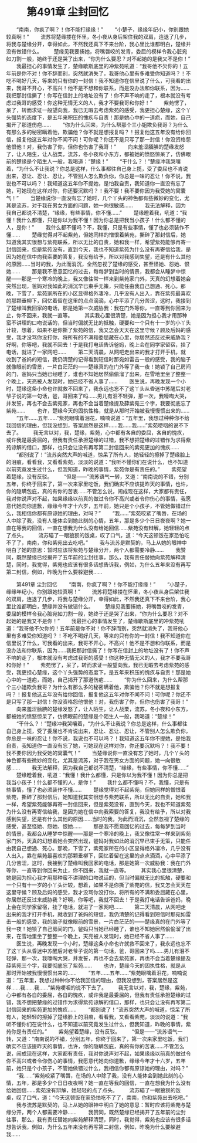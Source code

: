 # 　　第491章 尘封回忆
　　“南南，你疯了啊？！你不能打缘缘！”
　　“小楚子，缘缘年纪小，你别跟她较真啊！”
　　流苏将楚缘搂在怀里，冬小夜从身后架住我的双肩，连退了几步，将我与楚缘分开，幸得如此，不然我还真下不来台阶，我心里比谁都明白，楚缘并没有做错什么。
　　楚缘见我要揍她，将嘴唇咬的发青，委屈的模样令我心脏宛如刀割一般，她终于还是哭了出来，“你为什么要忍？对不起她的是我又不是你！”
　　我最担心的事情发生了，楚缘歇斯底里的冲紫苑吼道：“我哥他不欠你的！五年前是你不对！你不辞而别，突然就消失了，我哥他心里有多难受你知道吗？！不吃不喝好几天，等来的只有你的一封信！我不知道你在信里说了什么，可我看的出来，我哥不开心，不高兴！他不是不想和你联系，而是没办法和你联系，因为……我把那封信撕了！你写在信封上的地址没有了！你不声不响的走了，根本就没有考虑过我哥的感受！你这种无情无义的人，我才不要我哥和你好！”
　　紫苑愣了，呆了，转而求证一般望向我，我已无暇去考虑紫苑的感受，我更担心楚缘，这个丫头强势的态度下，是五年来积压的愧疚与自责！那是她心中的一道疤，而她，自己揭开了那道伤疤……
　　“你为什么回来，为什么帮那个三小姐欺负我哥？为什么有那么多的秘密瞒着他，欺骗他？你不就是想报复吗？！报复他这五年没有给你回信，报复他这五年对你不闻不问！可你呢？你还不是只写了那一封信！你没资格怨他恨他！对，我伤害了你，但你也伤害了我哥！”
　　向来羞涩腼腆的楚缘发怒了，让人陌生，让人战栗，流苏，冬小夜和小东方，都被她的愤怒惊呆了，仿佛眼前的楚缘是个陌生人一般，我喝道：“楚缘！”
　　“干什么？！”楚缘冲我哭嚷着，“为什么不让我说？你总是这样，什么事都往自己身上揽，受了委屈也不肯说出来，忍让、忍让、忍让，不管别人怎么欺负你，你总是一味的忍让！你不说，我说也不可以吗？！我知道这五年你不提她，是怕我自责，我知道你一直没有忘了她，可她现在这样对你，你还要沉默吗？！我不要！我不要你因为我受她的窝囊气！”
　　当楚缘说你一直没有忘了她时，几个丫头的神色都有些微妙的变化，尤其是流苏，对于我在男女方面的问题，她一向很敏感……
　　我无法解释，因为我自己都说不清楚，“缘缘，有些事情，你不懂……”
　　楚缘瞪着我，吼道：“我懂！我什么都懂，只是你以为我不懂！因为你总是把我当小孩子！什么都不懂的人，是你！”
　　我什么都不懂吗？不，我懂，只是有些事情，懂了也必须装作不懂……
　　楚缘觉得对不起紫苑，但她同样的憎恨着紫苑，撕碎了那封信后，她知道我其实很想与紫苑联系，所以无比的自责，她和我一样，希望紫苑能够再寄一封信回来，但是紫苑没有，直到今天，我也不知道紫苑为什么没有再寄信给我，是因为她在信中向我索要的答复，我没有给予，所以对我感到失望，还是有什么其他的原因……当时的我，为此而消沉，全然忽视了楚缘的感受，甚至怪她、怨她、恨她……
　　那是我不愿意回忆的过去，每每梦到当时的情景，我都会从睡梦中惊醒——那是一个寒冷的晚上，我又像往常一样来到紫苑家门外，天真的幻想着她会突然出现，爸妈对我如此的消沉早已束手无策，只能任由我自己想通、死心。那晚，下雪了，紫苑家所在的小区显得格外凄冷，几乎没有人出入，靠在紫苑最喜欢的那颗垂柳下，回忆着留在这里的点点滴滴，心中平添了几分苦涩，这时，我接到了楚缘叫我回家的电话，那是她第一次威胁我：我在门外等你，一直等到你回来为止，你不回来，我就一直等。
　　其实我心里很清楚，她是因为担心我才用那种蛮不讲理的口吻说话的，但当时偏就无比的抵触，硬要和一个只有十一岁的小丫头计较，想着，如果不是你撕了紫苑的信，我又怎会天天在这里守候？顾及后妈的感受，我才没骂你没打你，将所有的不满和委屈藏在心里，你居然还反过来威胁我？好啊，你等吧，我就不回去！于是我打电话告诉爸妈，晚上会在同学家留宿，挂了电话，就进了一家网吧……
　　第二天清晨，从网吧走出来的我才打开手机，就收到了爸妈的短信，我仍清楚的记得看到短信时那宛如雷击一般的感受，我的脑子就像眼前的雪景，一片白茫茫的——楚缘真的在门外等了我一夜！她锁了自己房间的门，爸妈只当她已经睡了，谁也不知她居然偷偷溜了出来，在雪地里坐了整整一个晚上，天亮被人发现时，她已经不省人事了……
　　医生说，再晚发现一个小时，楚缘这条小命也许就救不回来了，我永远也忘不了这丫头从昏迷中苏醒后对老爷子说的第一句话，爸，哥回来了吗……男儿有泪不轻弹，那一次，我嚎啕大哭，并发誓，再也不会去紫苑家，再也不会当着楚缘提及薛紫苑三个字，我要彻底忘了紫苑……
　　也许，楚缘今天的固执性格，就是从那时开始被我慢慢惯出来的……
　　“五年……五年……”紫苑眼噙着泪花，喃喃说道：“五年里，我想过种种你不给我回信的理由，但我没想到，答案居然是这样……我……我……”紫苑哽咽的说不下去了。
　　我无言以对，我，楚缘，紫苑，心中都有各自的委屈，各自的愧疚，或许我是最委屈的，但我有责任承担楚缘的过错，我不想把楚缘的过错作为求得紫苑谅解的借口，那样，也只会让没有再写第二封信回来的紫苑更加的愧疚……
　　“都别说了！”流苏突然大声的喊道，惊呆了所有人，她轻轻的擦掉了楚缘脸上的泪痕，看看我，又看看紫苑，淡淡的说道：“我听不懂你们在说什么，也不知道以前究竟发生过什么，但我知道，昨晚的事情，紫苑你是有责任的。”
　　紫苑望着楚缘，没有反驳。
　　“但是——”流苏语气一转，又道：“南南说的不错，分别五年，你终于回来了，第一次来家里吃饭，我们确实不应该提昨天的事情，也许，你的隐瞒包庇，真的有你的苦衷……不管怎么说，闹成现在这样，大家都有责任，我对你说声对不起，如果缘缘以前真的做过令你不高兴或者令你伤心的事情，我愿意代她向你道歉，缘缘今年才十六岁，五年前，她只是个小孩子，不管她做错过什么，我相信你都有原谅她的理由，对吗？”
　　“我……”紫苑咬紧了嘴唇，在场的人中除了我，没有人能体会到她此刻的心情，五年，那是多少个日日夜夜啊？她一直在等我的回信，一直在想我为什么没有给她回信……紫苑没有辩解，她轻轻的点了点头。
　　流苏瞄了一眼狼狈的饭桌，叹了口气，道：“今天这顿饭在家恐怕吃不了了，南南，你和紫苑出去吃吧。”
　　我与流苏是默契的，马上从她的眼神中明白了她的意思：暂时应该将紫苑与楚缘分开，两个人都需要冷静……
　　我赞同，既然楚缘已经揭开了五年前的尘封往事，那么，我有责任替她向紫苑解释清楚，同时，我觉得，紫苑也应该有很多话想告诉我，例如，为什么五年来没有再写第二封信，例如，昨晚为什么要躲避我……

　　第491章 尘封回忆
　　“南南，你疯了啊？！你不能打缘缘！”
　　“小楚子，缘缘年纪小，你别跟她较真啊！”
　　流苏将楚缘搂在怀里，冬小夜从身后架住我的双肩，连退了几步，将我与楚缘分开，幸得如此，不然我还真下不来台阶，我心里比谁都明白，楚缘并没有做错什么。
　　楚缘见我要揍她，将嘴唇咬的发青，委屈的模样令我心脏宛如刀割一般，她终于还是哭了出来，“你为什么要忍？对不起她的是我又不是你！”
　　我最担心的事情发生了，楚缘歇斯底里的冲紫苑吼道：“我哥他不欠你的！五年前是你不对！你不辞而别，突然就消失了，我哥他心里有多难受你知道吗？！不吃不喝好几天，等来的只有你的一封信！我不知道你在信里说了什么，可我看的出来，我哥不开心，不高兴！他不是不想和你联系，而是没办法和你联系，因为……我把那封信撕了！你写在信封上的地址没有了！你不声不响的走了，根本就没有考虑过我哥的感受！你这种无情无义的人，我才不要我哥和你好！”
　　紫苑愣了，呆了，转而求证一般望向我，我已无暇去考虑紫苑的感受，我更担心楚缘，这个丫头强势的态度下，是五年来积压的愧疚与自责！那是她心中的一道疤，而她，自己揭开了那道伤疤……
　　“你为什么回来，为什么帮那个三小姐欺负我哥？为什么有那么多的秘密瞒着他，欺骗他？你不就是想报复吗？！报复他这五年没有给你回信，报复他这五年对你不闻不问！可你呢？你还不是只写了那一封信！你没资格怨他恨他！对，我伤害了你，但你也伤害了我哥！”
　　向来羞涩腼腆的楚缘发怒了，让人陌生，让人战栗，流苏，冬小夜和小东方，都被她的愤怒惊呆了，仿佛眼前的楚缘是个陌生人一般，我喝道：“楚缘！”
　　“干什么？！”楚缘冲我哭嚷着，“为什么不让我说？你总是这样，什么事都往自己身上揽，受了委屈也不肯说出来，忍让、忍让、忍让，不管别人怎么欺负你，你总是一味的忍让！你不说，我说也不可以吗？！我知道这五年你不提她，是怕我自责，我知道你一直没有忘了她，可她现在这样对你，你还要沉默吗？！我不要！我不要你因为我受她的窝囊气！”
　　当楚缘说你一直没有忘了她时，几个丫头的神色都有些微妙的变化，尤其是流苏，对于我在男女方面的问题，她一向很敏感……
　　我无法解释，因为我自己都说不清楚，“缘缘，有些事情，你不懂……”
　　楚缘瞪着我，吼道：“我懂！我什么都懂，只是你以为我不懂！因为你总是把我当小孩子！什么都不懂的人，是你！”
　　我什么都不懂吗？不，我懂，只是有些事情，懂了也必须装作不懂……
　　楚缘觉得对不起紫苑，但她同样的憎恨着紫苑，撕碎了那封信后，她知道我其实很想与紫苑联系，所以无比的自责，她和我一样，希望紫苑能够再寄一封信回来，但是紫苑没有，直到今天，我也不知道紫苑为什么没有再寄信给我，是因为她在信中向我索要的答复，我没有给予，所以对我感到失望，还是有什么其他的原因……当时的我，为此而消沉，全然忽视了楚缘的感受，甚至怪她、怨她、恨她……
　　那是我不愿意回忆的过去，每每梦到当时的情景，我都会从睡梦中惊醒——那是一个寒冷的晚上，我又像往常一样来到紫苑家门外，天真的幻想着她会突然出现，爸妈对我如此的消沉早已束手无策，只能任由我自己想通、死心。那晚，下雪了，紫苑家所在的小区显得格外凄冷，几乎没有人出入，靠在紫苑最喜欢的那颗垂柳下，回忆着留在这里的点点滴滴，心中平添了几分苦涩，这时，我接到了楚缘叫我回家的电话，那是她第一次威胁我：我在门外等你，一直等到你回来为止，你不回来，我就一直等。
　　其实我心里很清楚，她是因为担心我才用那种蛮不讲理的口吻说话的，但当时偏就无比的抵触，硬要和一个只有十一岁的小丫头计较，想着，如果不是你撕了紫苑的信，我又怎会天天在这里守候？顾及后妈的感受，我才没骂你没打你，将所有的不满和委屈藏在心里，你居然还反过来威胁我？好啊，你等吧，我就不回去！于是我打电话告诉爸妈，晚上会在同学家留宿，挂了电话，就进了一家网吧……
　　第二天清晨，从网吧走出来的我才打开手机，就收到了爸妈的短信，我仍清楚的记得看到短信时那宛如雷击一般的感受，我的脑子就像眼前的雪景，一片白茫茫的——楚缘真的在门外等了我一夜！她锁了自己房间的门，爸妈只当她已经睡了，谁也不知她居然偷偷溜了出来，在雪地里坐了整整一个晚上，天亮被人发现时，她已经不省人事了……
　　医生说，再晚发现一个小时，楚缘这条小命也许就救不回来了，我永远也忘不了这丫头从昏迷中苏醒后对老爷子说的第一句话，爸，哥回来了吗……男儿有泪不轻弹，那一次，我嚎啕大哭，并发誓，再也不会去紫苑家，再也不会当着楚缘提及薛紫苑三个字，我要彻底忘了紫苑……
　　也许，楚缘今天的固执性格，就是从那时开始被我慢慢惯出来的……
　　“五年……五年……”紫苑眼噙着泪花，喃喃说道：“五年里，我想过种种你不给我回信的理由，但我没想到，答案居然是这样……我……我……”紫苑哽咽的说不下去了。
　　我无言以对，我，楚缘，紫苑，心中都有各自的委屈，各自的愧疚，或许我是最委屈的，但我有责任承担楚缘的过错，我不想把楚缘的过错作为求得紫苑谅解的借口，那样，也只会让没有再写第二封信回来的紫苑更加的愧疚……
　　“都别说了！”流苏突然大声的喊道，惊呆了所有人，她轻轻的擦掉了楚缘脸上的泪痕，看看我，又看看紫苑，淡淡的说道：“我听不懂你们在说什么，也不知道以前究竟发生过什么，但我知道，昨晚的事情，紫苑你是有责任的。”
　　紫苑望着楚缘，没有反驳。
　　“但是——”流苏语气一转，又道：“南南说的不错，分别五年，你终于回来了，第一次来家里吃饭，我们确实不应该提昨天的事情，也许，你的隐瞒包庇，真的有你的苦衷……不管怎么说，闹成现在这样，大家都有责任，我对你说声对不起，如果缘缘以前真的做过令你不高兴或者令你伤心的事情，我愿意代她向你道歉，缘缘今年才十六岁，五年前，她只是个小孩子，不管她做错过什么，我相信你都有原谅她的理由，对吗？”
　　“我……”紫苑咬紧了嘴唇，在场的人中除了我，没有人能体会到她此刻的心情，五年，那是多少个日日夜夜啊？她一直在等我的回信，一直在想我为什么没有给她回信……紫苑没有辩解，她轻轻的点了点头。
　　流苏瞄了一眼狼狈的饭桌，叹了口气，道：“今天这顿饭在家恐怕吃不了了，南南，你和紫苑出去吃吧。”
　　我与流苏是默契的，马上从她的眼神中明白了她的意思：暂时应该将紫苑与楚缘分开，两个人都需要冷静……
　　我赞同，既然楚缘已经揭开了五年前的尘封往事，那么，我有责任替她向紫苑解释清楚，同时，我觉得，紫苑也应该有很多话想告诉我，例如，为什么五年来没有再写第二封信，例如，昨晚为什么要躲避我……
